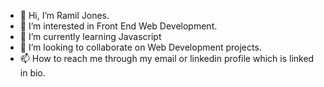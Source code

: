 - 👋 Hi, I’m Ramil Jones.
- 👀 I’m interested in Front End Web Development.
- 🌱 I’m currently learning Javascript
- 💞️ I’m looking to collaborate on Web Development projects.
- 📫 How to reach me through my email or linkedin profile which is linked in bio.
